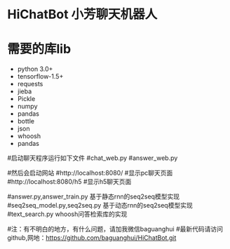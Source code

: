# HiChatBot 小芳聊天机器人
# 需要的库lib
- python 3.0+
- tensorflow-1.5+
- requests
- jieba
- Pickle
- numpy
- pandas
- bottle
- json
- whoosh
- pandas

#启动聊天程序运行如下文件
#chat_web.py
#answer_web.py

#然后会启动网站
#http://localhost:8080/ 
#显示pc聊天页面
#http://localhost:8080/h5
#显示h5聊天页面

#answer.py,answer_train.py 基于静态rnn的seq2seq模型实现
#seq2seq_model.py,seq2seq.py 基于动态rnn的seq2seq模型实现
#text_search.py whoosh问答检索库的实现

#注：有不明白的地方，有什么问题，请加我微信baguanghui
#最新代码请访问github,网地：https://github.com/baguanghui/HiChatBot.git


